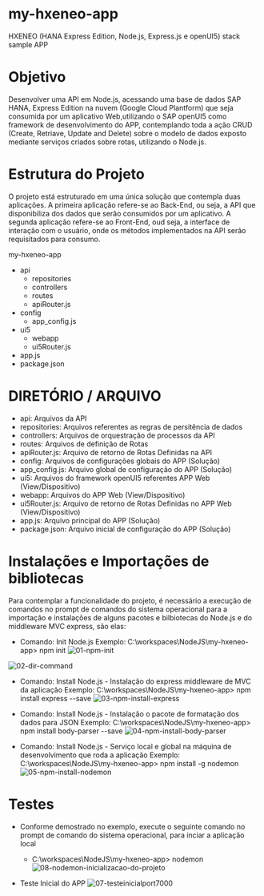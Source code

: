 # my-hxeneo-app
HXENEO (HANA Express Edition, Node.js, Express.js e openUI5) stack sample APP

# Objetivo
Desenvolver uma API em Node.js, acessando uma base de dados SAP HANA, Express Edition na nuvem (Google Cloud Plantform) que seja consumida por um aplicativo Web,utilizando o SAP openUI5 como framework de desenvolvimento do APP, contemplando toda a ação CRUD (Create, Retriave, Update and Delete) sobre o modelo de dados exposto mediante serviços criados sobre rotas, utilizando o Node.js.

# Estrutura do Projeto
O projeto está estruturado em uma única solução que contempla duas aplicações. A primeira aplicação refere-se ao Back-End, ou seja, a API que disponibiliza dos dados que serão consumidos por um aplicativo. A segunda aplicação refere-se ao Front-End, oud seja, a interface de interação com o usuário, onde os métodos implementados na API serão requisitados para consumo.

my-hxeneo-app

- api
  - repositories
  - controllers
  - routes
  - apiRouter.js
- config
  - app_config.js
- ui5
  - webapp
  - ui5Router.js
- app.js
- package.json

# DIRETÓRIO / ARQUIVO
- api: Arquivos da API
- repositories: Arquivos referentes as regras de persitência de dados
- controllers: Arquivos de orquestração de processos da API
- routes: Arquivos de definição de Rotas
- apiRouter.js: Arquivo de retorno de Rotas Definidas na API
- config: Arquivos de configurações globais do APP (Solução)
- app_config.js: Arquivo global de configuração do APP (Solução)
- ui5: Arquivos do framework openUI5 referentes APP Web (View/Dispositivo)
- webapp: Arquivos do APP Web (View/Dispositivo)
- ui5Router.js: Arquivo de retorno de Rotas Definidas no APP Web (View/Dispositivo)
- app.js: Arquivo principal do APP (Solução)
- package.json: Arquivo inicial de configuração do APP (Solução)

# Instalações e Importações de bibliotecas
Para contemplar a funcionalidade do projeto, é necessário a execução de comandos no prompt de comandos do sistema operacional para a importação e instalações de alguns pacotes e bilbiotecas do Node.js e do middleware MVC express, são elas:

- Comando: Init Node.js Exemplo: C:\workspaces\NodeJS\my-hxeneo-app> npm init
![01-npm-init](https://user-images.githubusercontent.com/22205133/36427572-594e5590-162c-11e8-8a86-03fea0c11343.JPG)

![02-dir-command](https://user-images.githubusercontent.com/22205133/36427595-6b610e44-162c-11e8-8114-1f5c9f0642d6.JPG)

- Comando: Install Node.js - Instalação do express middleware de MVC da aplicação Exemplo: C:\workspaces\NodeJS\my-hxeneo-app> npm install express --save
![03-npm-install-express](https://user-images.githubusercontent.com/22205133/36427612-791de372-162c-11e8-96e0-e72ee0de9131.JPG)

- Comando: Install Node.js - Instalação o pacote de formatação dos dados para JSON Exemplo: C:\workspaces\NodeJS\my-hxeneo-app> npm install body-parser --save
![04-npm-install-body-parser](https://user-images.githubusercontent.com/22205133/36427637-856992de-162c-11e8-9ae3-dfc04053d047.JPG)

- Comando: Install Node.js - Serviço local e global na máquina de desenvolvimento que roda a aplicação Exemplo: C:\workspaces\NodeJS\my-hxeneo-app> npm install -g nodemon
![05-npm-install-nodemon](https://user-images.githubusercontent.com/22205133/36427659-913f7966-162c-11e8-8de6-4e2ffaa171f9.JPG)

# Testes

- Conforme demostrado no exemplo, execute o seguinte comando no prompt de comando do sistema operacional, para inciar a aplicação local
  - C:\workspaces\NodeJS\my-hxeneo-app> nodemon
![08-nodemon-inicializacao-do-projeto](https://user-images.githubusercontent.com/22205133/36430616-5b9ed1be-1634-11e8-90ac-8379577bb836.JPG)  

- Teste Inicial do APP
![07-testeinicialport7000](https://user-images.githubusercontent.com/22205133/36430603-4fef7274-1634-11e8-9329-8c69d85911b2.JPG)
